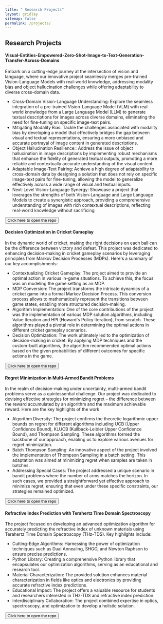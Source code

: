```yaml
---
title: " Research Projects"
layout: gridlay
sitemap: false
permalink: /projects/
---
```


<style>
img{
  border-radius: 10px;
}
iframe {
  width: 175px;
  display: inline;
  vertical-align:middle;
  <!-- margin-bottom:5px; -->
  <!-- margin-left:5px; -->
  <!-- border: 1px solid red; -->
}
.col-md-3 {
  margin:0;
  padding:0;
  margin-top:10px;
  margin-bottom:10px;
  display:block;
  overflow:hidden;
  text-align:center;
  display: table-cell;
  height: auto;
  float: none;
  background:white;
  border-radius:20px;
  <!-- border: 1px solid black; -->
}
</style>

## Research Projects

<div class="jumbotron">
<div class="row align-items-end">
<div class="col-md-12 col-sm-12">

<h4><b>Visual-Entities-Empowered-Zero-Shot-Image-to-Text-Generation-Transfer-Across-Domains</b></h4>

Embark on a cutting-edge journey at the intersection of vision and language, where our innovative project seamlessly merges pre-trained Vision-Language Models with real-world knowledge, addressing modality bias and object hallucination challenges while offering adaptability to diverse cross-domain data.

<ul>
<li>Cross-Domain Vision-Language Understanding:
Explore the seamless integration of a pre-trained Vision-Language Model (VLM) with real-world knowledge from a Large Language Model (LLM) to generate textual descriptions for images across diverse domains, eliminating the need for fine-tuning on specific image-text pairs.
</li>

<li>Mitigating Modality Bias: 
Tackle the challenges associated with modality bias by developing a model that effectively bridges the gap between visual and textual representations, ensuring a more unbiased and accurate portrayal of image content in generated descriptions.
</li>

<li>Object Hallucination Resilience::
Address the issue of object hallucination in image descriptions by implementing robust mechanisms that enhance the fidelity of generated textual outputs, promoting a more reliable and contextually accurate understanding of the visual content.
</li>

<li>Adaptable Image-Text Pairing: 
Achieve a high degree of adaptability to cross-domain data by designing a solution that does not rely on specific image-text pairs for fine-tuning, allowing the model to generalize effectively across a wide range of visual and textual inputs.
</li>

<li>Next-Level Vision-Language Synergy: 
Showcase a project that leverages the strengths of both Vision-Language and Large Language Models to create a synergistic approach, providing a comprehensive understanding of images with rich contextual descriptions, reflecting real-world knowledge without sacrificing </li>
</ul>

<a href="https://github.com/SarveshVGharat/Visual-Entities-Empowered-Zero-Shot-Image-to-Text-Generation-Transfer-Across-Domains" target="_blank"><button class="btn btn-info">Click here to open the repo</button></a>


<h4><b>Decision Optimization in Cricket Gameplay</b></h4>

In the dynamic world of cricket, making the right decisions on each ball can be the difference between victory and defeat. This project was dedicated to enhancing decision-making in cricket gameplay scenarios by leveraging principles from Markov Decision Processes (MDPs). Here's a summary of our key accomplishments:

<ul>
<li>Contextualizing Cricket Gameplay:
The project aimed to provide an optimal action in various in-game situations. To achieve this, the focus was on modeling the game setting as an MDP.
</li>

<li>MDP Conversion: 
The project transforms the intricate dynamics of a cricket game into a formal Markov Decision Process. This conversion process allows to mathematically represent the transitions between game states, enabling more structured decision-making.
</li>

<li>Algorithm Implementation:
One of the core contributions of the project was the implementation of various MDP solution algorithms, including Value Iteration and HPI (Howard's Policy Iteration), from scratch. These algorithms played a pivotal role in determining the optimal actions in different cricket gameplay scenarios.
</li>

<li>Decision Optimization: 
The work ultimately led to the optimization of decision-making in cricket. By applying MDP techniques and the custom-built algorithms, the algorithm recommended optimal actions based on the given probabilities of different outcomes for specific actions in the game.
</li>
</ul>

<a href="https://github.com/SarveshVGharat/Decision-Optimization-in-Cricket-Gameplay" target="_blank"><button class="btn btn-info">Click here to open the repo</button></a>

<h4><b>Regret Minimization in Multi-Armed Bandit Problems</b></h4>

In the realm of decision-making under uncertainty, multi-armed bandit problems serve as a quintessential challenge. Our project was dedicated to devising effective strategies for minimizing regret – the difference between the reward accumulated by an algorithm and the maximum achievable reward. Here are the key highlights of the work

<ul>
<li>Algorithm Diversity: 
The project confirms the theoretic logarithmic upper bounds on regret for different algorithms including UCB (Upper Confidence Bound), KLUCB (Kullback-Leibler Upper Confidence Bound), and Thompson Sampling. These algorithms formed the backbone of our approach, enabling us to explore various avenues for regret minimization.
</li>

<li>Batch Thompson Sampling:
An innovative aspect of the project involved the implementation of Thompson Sampling in a batch setting. This adaptation was aimed at minimizing regret when samples are taken in batches. 
</li>

<li>Addressing Special Cases: 
The project addressed a unique scenario in bandit problems where the number of arms matches the horizon. In such cases, we provided a straightforward yet effective approach to minimize regret, ensuring that even under these specific constraints, our strategies remained optimized.
</li>
</ul>

<a href="https://github.com/SarveshVGharat/Regret-Minimization-in-Multi-Armed-Bandit-Problems" target="_blank"><button class="btn btn-info">Click here to open the repo</button></a>

<h4><b>Refractive Index Prediction with Terahertz Time Domain Spectroscopy</b></h4>

The project focused on developing an advanced optimization algorithm for accurately predicting the refractive index of unknown materials using Terahertz Time Domain Spectroscopy (THz-TDS). Key highlights include:

<ul>
<li>Cutting-Edge Algorithms: 
Harnessing the power of optimization techniques such as Dual Annealing, SHGO, and Newton Raphson to ensure precise predictions.
</li>

<li>Python Library: 
Creating a comprehensive Python library that encapsulates our optimization algorithms, serving as an educational and research tool.
</li>

<li>Material Characterization: 
The provided solution enhances material characterization in fields like optics and electronics by providing accurate refractive index predictions.
</li>

<li>Educational Impact: 
The project offers a valuable resource for students and researchers interested in THz-TDS and refractive index prediction.
</li>

<li>Interdisciplinary Collaboration: 
The project combined expertise in optics, spectroscopy, and optimization to develop a holistic solution.
</li>
</ul>
<a href="https://github.com/SarveshVGharat/Refractive_Index_THz_TDS" target="_blank"><button class="btn btn-info">Click here to open the repo</button></a>
</div>
</div>
</div>
